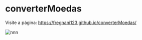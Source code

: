 # converterMoedas 
Visite a página: https://fregnani123.github.io/converterMoedas/

![nnn](https://github.com/fregnani123/converterMoedas/assets/99106631/23985be0-fa25-4368-bbe3-c04ab6c19d64)


